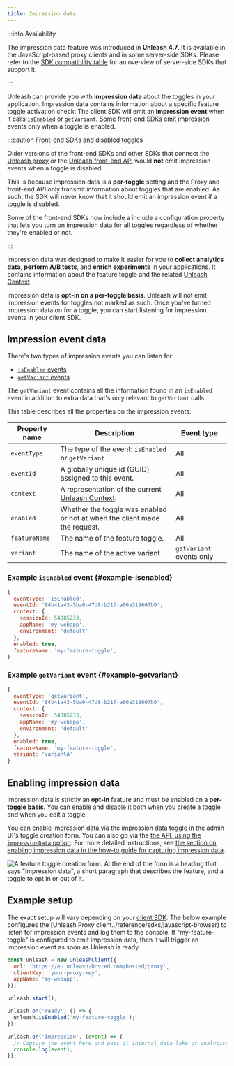 ```yaml
---
title: Impression data
---
```


:::info Availability

The impression data feature was introduced in **Unleash 4.7**. It is available in the JavaScript-based proxy clients and in some server-side SDKs. Please refer to the [SDK compatibility table](../reference/sdks/index.md#server-side-sdk-compatibility-table) for an overview of server-side SDKs that support it.

:::

Unleash can provide you with **impression data** about the toggles in your application. Impression data contains information about a specific feature toggle activation check: The client SDK will emit an **impression event** when it calls `isEnabled` or `getVariant`. Some front-end SDKs emit impression events only when a toggle is enabled.

:::caution Front-end SDKs and disabled toggles

Older versions of the front-end SDKs and other SDKs that connect the [Unleash proxy](../generated/unleash-proxy.md) or the [Unleash front-end API](../reference/front-end-api.md) would **not** emit impression events when a toggle is disabled.

This is because impression data is a **per-toggle** setting and the Proxy and front-end API only transmit information about toggles that are enabled. As such, the SDK will never know that it should emit an impression event if a toggle is disabled.

Some of the front-end SDKs now include a include a configuration property that lets you turn on impression data for all toggles regardless of whether they're enabled or not.

:::

Impression data was designed to make it easier for you to **collect analytics data**, **perform A/B tests**, and **enrich experiments** in your applications. It contains information about the feature toggle and the related [Unleash Context](../reference/unleash-context.md).

Impression data is **opt-in on a per-toggle basis**. Unleash will not emit impression events for toggles not marked as such. Once you've turned impression data on for a toggle, you can start listening for impression events in your client SDK.

## Impression event data

There's two types of impression events you can listen for:

- [`isEnabled` events](#example-isenabled)
- [`getVariant` events](#example-getvariant)

The `getVariant` event contains all the information found in an `isEnabled` event in addition to extra data that's only relevant to `getVariant` calls.

This table describes all the properties on the impression events:

| Property name | Description | Event type |
| --- | --- | --- |
| `eventType` | The type of the event: `isEnabled` or `getVariant` | All |
| `eventId` | A globally unique id (GUID) assigned to this event. | All |
| `context` | A representation of the current [Unleash Context](../reference/unleash-context.md). | All |
| `enabled` | Whether the toggle was enabled or not at when the client made the request. | All |
| `featureName` | The name of the feature toggle. | All |
| `variant` | The name of the active variant | `getVariant` events only |

### Example `isEnabled` event {#example-isenabled}

```js
{
  eventType: 'isEnabled',
  eventId: '84b41a43-5ba0-47d8-b21f-a60a319607b0',
  context: {
    sessionId: 54085233,
    appName: 'my-webapp',
    environment: 'default'
  },
  enabled: true,
  featureName: 'my-feature-toggle',
}
```

### Example `getVariant` event {#example-getvariant}

```js
{
  eventType: 'getVariant',
  eventId: '84b41a43-5ba0-47d8-b21f-a60a319607b0',
  context: {
    sessionId: 54085233,
    appName: 'my-webapp',
    environment: 'default'
  },
  enabled: true,
  featureName: 'my-feature-toggle',
  variant: 'variantA'
}
```

## Enabling impression data

Impression data is strictly an **opt-in** feature and must be enabled on a **per-toggle basis**. You can enable and disable it both when you create a toggle and when you edit a toggle.

You can enable impression data via the impression data toggle in the admin UI's toggle creation form. You can also go via the [the API, using the `impressionData` option](/reference/api/legacy/unleash/admin/features-v2.md#create-toggle). For more detailed instructions, see [the section on enabling impression data in the how-to guide for capturing impression data](../how-to/how-to-capture-impression-data.mdx#step-1).

![A feature toggle creation form. At the end of the form is a heading that says "Impression data", a short paragraph that describes the feature, and a toggle to opt in or out of it.](/img/create_feat_impression.png)

## Example setup

The exact setup will vary depending on your [client SDK](../reference/sdks/index.md). The below example configures the [Unleash Proxy client../reference/sdks/javascript-browser) to listen for impression events and log them to the console. If "my-feature-toggle" is configured to emit impression data, then it will trigger an impression event as soon as Unleash is ready.

```js
const unleash = new UnleashClient({
  url: 'https://eu.unleash-hosted.com/hosted/proxy',
  clientKey: 'your-proxy-key',
  appName: 'my-webapp',
});

unleash.start();

unleash.on('ready', () => {
  unleash.isEnabled('my-feature-toggle');
});

unleash.on('impression', (event) => {
  // Capture the event here and pass it internal data lake or analytics provider
  console.log(event);
});
```
